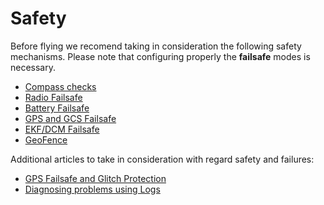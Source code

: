# Safety

Before flying we recomend taking in consideration the following safety mechanisms. Please note that configuring properly the **failsafe** modes is necessary.

- [Compass checks](http://copter.ardupilot.com/wiki/ac_compasssetupupadvanced/)
- [Radio Failsafe](http://copter.ardupilot.com/wiki/configuration/throttle-failsafe/)
- [Battery Failsafe](http://copter.ardupilot.com/wiki/configuration/failsafe-battery/)
- [GPS and GCS Failsafe](http://copter.ardupilot.com/wiki/configuration/gps-and-gcs-failsafes/)
- [EKF/DCM Failsafe](http://copter.ardupilot.com/wiki/configuration/ekf-inav-failsafe/)
- [GeoFence](http://copter.ardupilot.com/wiki/configuration/ac2_simple_geofence/)

Additional articles to take in consideration with regard safety and failures:
- [GPS Failsafe and Glitch Protection](http://copter.ardupilot.com/wiki/configuration/gps-and-gcs-failsafes/gps-failsafe/)
- [Diagnosing problems using Logs](http://copter.ardupilot.com/wiki/common-diagnosing-problems-using-logs/)